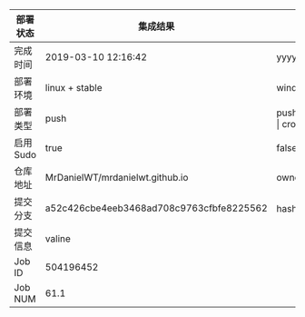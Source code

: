 部署状态 | 集成结果 | 参考值
---|---|---
完成时间 | 2019-03-10 12:16:42 | yyyy-mm-dd hh:mm:ss
部署环境 | linux + stable | window \| linux + stable
部署类型 | push | push \| pull_request \| api \| cron
启用Sudo | true | false \| true
仓库地址 | MrDanielWT/mrdanielwt.github.io | owner_name/repo_name
提交分支 | a52c426cbe4eeb3468ad708c9763cfbfe8225562 | hash 16位
提交信息 | valine |
Job ID   | 504196452 |
Job NUM  | 61.1 |
